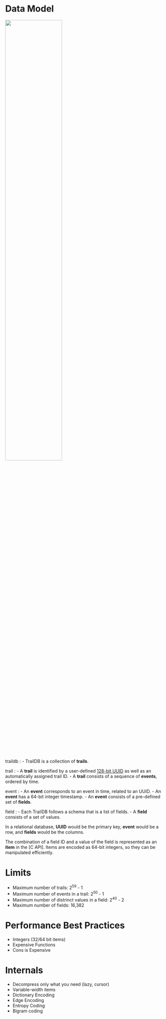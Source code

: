 # Data Model

<img src="../images/datamodel.png" style="width: 60%">

traildb
:   - TrailDB is a collection of **trails**.

trail
:   - A **trail** is identified by a user-defined
      [128-bit UUID](http://en.wikipedia.org/wiki/UUID) as well as an
      automatically assigned trail ID.
    - A **trail** consists of a sequence of **events**, ordered by time.

event
:   - An **event** corresponds to an event in time, related to an UUID.
    - An **event** has a 64-bit integer timestamp.
    - An **event** consists of a pre-defined set of **fields**.

field
:   - Each TrailDB follows a schema that is a list of fields.
    - A **field** consists of a set of values.

In a relational database, **UUID** would be the primary key, **event** would be a row,
and **fields** would be the columns.

The combination of a field ID and a value of the field is represented
as an **item** in the [C API]. Items are encoded as 64-bit integers, so
they can be manipulated efficiently.

# Limits

 - Maximum number of trails: 2<sup>59</sup> - 1
 - Maximum number of events in a trail: 2<sup>50</sup> - 1
 - Maximum number of distrinct values in a field: 2<sup>40</sup> - 2
 - Maximum number of fields: 16,382

# Performance Best Practices

 - Integers (32/64 bit items)
 - Expensive Functions
 - Cons is Expensive

# Internals

 - Decompress only what you need (lazy, cursor)
 - Variable-width items
 - Dictionary Encoding
 - Edge Encoding
 - Entropy Coding
 - Bigram coding


